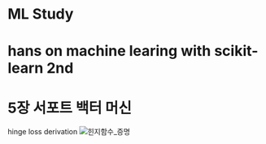 # ML Study
# hans on machine learing with scikit-learn 2nd

# 5장 서포트 백터 머신
hinge loss derivation
![힌지함수_증명](https://user-images.githubusercontent.com/28285913/94366628-7d69ee00-0114-11eb-8048-607f06fe33db.png)

